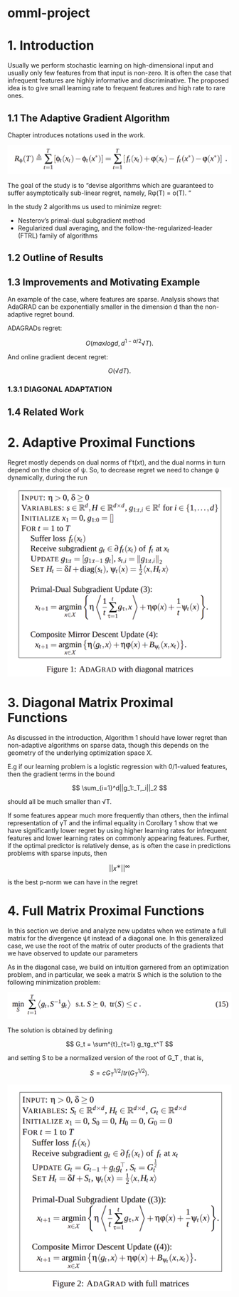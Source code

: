 # omml-project

# 1. Introduction

Usually we perform stochastic learning on high-dimensional input and usually only few features from that input is non-zero. It is often the case that infrequent features are  highly informative and discriminative. The proposed idea is to give small learning rate to frequent features and high rate to rare ones.

## 1.1 The Adaptive Gradient Algorithm

Chapter introduces notations used in the work.

![Untitled](Project%20504f710ab17b443da55cc9c10ec371a8/Untitled.png)

The goal of the study is to  “devise algorithms which are guaranteed to suffer asymptotically sub-linear regret, namely, Rφ(T) = o(T). “

In the study 2 algorithms us used to minimize regret:

- Nesterov’s primal-dual subgradient method
- Regularized dual averaging, and the follow-the-regularized-leader (FTRL) family of algorithms

## 1.2 Outline of Results

## 1.3 Improvements and Motivating Example

An example of the case, where features are sparse. Analysis shows that AdaGRAD can be exponentially smaller in the dimension d than the non-adaptive regret bound. 

ADAGRADs regret:

$$
O(max{logd,d^{1−α/2}}√T).
$$

And online gradient decent regret:

$$
O(√dT).
$$

### 1.3.1 DIAGONAL ADAPTATION

## 1.4 Related Work

# 2. Adaptive Proximal Functions

Regret mostly depends on dual norms of f′t(xt), and the dual norms in turn depend on the choice of ψ. So, to decrease regret we need to change ψ dynamically, during the run

![Untitled](Project%20504f710ab17b443da55cc9c10ec371a8/Untitled%201.png)

# 3. Diagonal Matrix Proximal Functions

As discussed in the introduction, Algorithm 1 should have lower regret than non-adaptive algorithms on sparse data, though this depends on the geometry of the underlying optimization space
X.

E.g if our learning problem is a logistic regression with 0/1-valued features, then the gradient terms in the bound 

$$
\sum_{i=1}^d||g_1:_T,_i||_2
$$

should all be much smaller than √T. 

If some features appear much more frequently than others, then the infimal representation of γT and the infimal equality in Corollary 1 show that we have significantly lower regret by using higher learning rates for infrequent features and lower learning rates on commonly appearing features. Further, if the optimal predictor is relatively dense, as is often the case in predictions problems with sparse inputs, then 

$$
||x^∗||^∞
$$

is the best p-norm we can have in the regret

# 4. Full Matrix Proximal Functions

In this section we derive and analyze new updates when we estimate a full matrix for the divergence ψt instead of a diagonal one. In this generalized case, we use the root of the matrix of outer products of the gradients that we have observed to update our parameters

As in the diagonal case, we build on intuition garnered from an optimization problem, and in particular, we seek a matrix S which is the solution to the following minimization problem:

![Untitled](Project%20504f710ab17b443da55cc9c10ec371a8/Untitled%202.png)

The solution is obtained by defining 

$$
G_t = \sum^{t}_{τ=1}
g_τg_τ^T
$$

and setting S to be a normalized version of the root of G_T , that is, 

$$
S = cG^{1/2}_T /tr(G^{1/2}_T).
$$

![Untitled](Project%20504f710ab17b443da55cc9c10ec371a8/Untitled%203.png)

